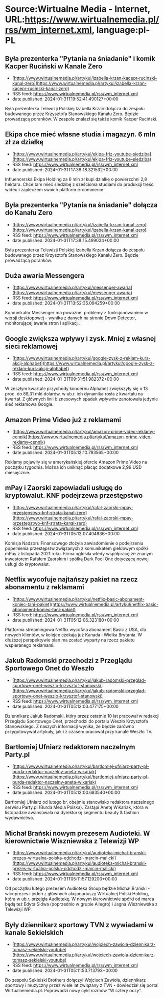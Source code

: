 # Source:Wirtualne Media - Internet, URL:https://www.wirtualnemedia.pl/rss/wm_internet.xml, language:pl-PL

## Była prezenterka "Pytania na śniadanie" i komik Kacper Ruciński w Kanale Zero
 - [https://www.wirtualnemedia.pl/artykul/izabella-krzan-kacepr-rucinski-kanal-zero](https://www.wirtualnemedia.pl/artykul/izabella-krzan-kacepr-rucinski-kanal-zero)
 - RSS feed: https://www.wirtualnemedia.pl/rss/wm_internet.xml
 - date published: 2024-01-31T19:52:41.490127+00:00

Była prezenterka Telewizji Polskiej Izabella Krzan dołącza do zespołu budowanego przez Krzysztofa Stanowskiego Kanału Zero. Będzie prowadzącą poranków. W zespole znalazł się także komik Kacper Ruciński.

## Ekipa chce mieć własne studia i magazyn. 6 mln zł za działkę
 - [https://www.wirtualnemedia.pl/artykul/ekipa-friz-youtube-siedziba](https://www.wirtualnemedia.pl/artykul/ekipa-friz-youtube-siedziba)
 - RSS feed: https://www.wirtualnemedia.pl/rss/wm_internet.xml
 - date published: 2024-01-31T17:38:18.321532+00:00

Influencerska Ekipa Holding za 6 mln zł kupi działkę o powierzchni 2,8 hektara. Chce tam mieć siedzibę z sześcioma studiami do produkcji treści wideo i zapleczem swoich platform e-commerce.

## Była prezenterka "Pytania na śniadanie" dołącza do Kanału Zero
 - [https://www.wirtualnemedia.pl/artykul/izabella-krzan-kanal-zero](https://www.wirtualnemedia.pl/artykul/izabella-krzan-kanal-zero)
 - RSS feed: https://www.wirtualnemedia.pl/rss/wm_internet.xml
 - date published: 2024-01-31T17:38:15.499024+00:00

Była prezenterka Telewizji Polskiej Izabella Krzan dołącza do zespołu budowanego przez Krzysztofa Stanowskiego Kanału Zero. Będzie prowadzącą poranków.

## Duża awaria Messengera
 - [https://www.wirtualnemedia.pl/artykul/messenger-awaria](https://www.wirtualnemedia.pl/artykul/messenger-awaria)
 - RSS feed: https://www.wirtualnemedia.pl/rss/wm_internet.xml
 - date published: 2024-01-31T13:52:35.094259+00:00

Komunikator Messenger ma poważne  problemy z funkcjonowaniem w wersji desktopowej – wynika z danych na stronie Down Detector, monitorującej awarie stron i aplikacji.

## Google zwiększa wpływy i zysk. Mniej z własnej sieci reklamowej
 - [https://www.wirtualnemedia.pl/artykul/google-zysk-z-reklam-kurs-akcji-alphabet](https://www.wirtualnemedia.pl/artykul/google-zysk-z-reklam-kurs-akcji-alphabet)
 - RSS feed: https://www.wirtualnemedia.pl/rss/wm_internet.xml
 - date published: 2024-01-31T09:31:51.982372+00:00

W zeszłym kwartale przychody koncernu Alphabet zwiększyły się o 13 proc. do 86,31 mld dolarów, w ub.r. ich dynamika rosła z kwartału na kwartał. Z głównych linii biznesowych spadek wpływów zanotowała jedynie sieć reklamowa Google.

## Amazon Prime Video już z reklamami
 - [https://www.wirtualnemedia.pl/artykul/amazon-prime-video-reklamy-cennik](https://www.wirtualnemedia.pl/artykul/amazon-prime-video-reklamy-cennik)
 - RSS feed: https://www.wirtualnemedia.pl/rss/wm_internet.xml
 - date published: 2024-01-31T05:12:10.793565+00:00

Reklamy pojawiły się w amerykańskiej ofercie Amazon Prime Video na początku tygodnia. Można ich uniknąć płacąc dodatkowe 2,99 USD miesięcznie.

## mPay i Zaorski zapowiadali usługę do kryptowalut. KNF podejrzewa przestępstwo
 - [https://www.wirtualnemedia.pl/artykul/rafal-zaorski-mpay-przestepstwo-knf-strata-kanal-zero](https://www.wirtualnemedia.pl/artykul/rafal-zaorski-mpay-przestepstwo-knf-strata-kanal-zero)
 - RSS feed: https://www.wirtualnemedia.pl/rss/wm_internet.xml
 - date published: 2024-01-31T05:12:07.404836+00:00

Komisja Nadzoru Finansowego złożyła zawiadomienie o podejrzeniu popełnienia przestępstw związanych z komunikatem giełdowym spółki mPay z listopada 2021 roku. Firma ogłosiła wtedy współpracę ze znanym inwestorem Rafałem Zaorskim i spółką Dark Pool One dotyczącą nowej usługi do kryptowalut.

## Netflix wycofuje najtańszy pakiet na rzecz abonamentu z reklamami
 - [https://www.wirtualnemedia.pl/artykul/netflix-basic-abonament-koniec-tani-pakiet](https://www.wirtualnemedia.pl/artykul/netflix-basic-abonament-koniec-tani-pakiet)
 - RSS feed: https://www.wirtualnemedia.pl/rss/wm_internet.xml
 - date published: 2024-01-31T05:12:06.323180+00:00

Platforma streamingowa Netflix wycofała abonament Basic z USA, dla nowych klientów, w kolejce czekają już Kanada i Wielka Brytania. W dłuższej perspektywie plan ma zostać wyparty na rzecz pakietu wspieranego reklamami.

## Jakub Radomski przechodzi z Przeglądu Sportowego Onet do Weszło
 - [https://www.wirtualnemedia.pl/artykul/jakub-radomski-przeglad-sportowy-onet-weszlo-krzysztof-stanowski](https://www.wirtualnemedia.pl/artykul/jakub-radomski-przeglad-sportowy-onet-weszlo-krzysztof-stanowski)
 - RSS feed: https://www.wirtualnemedia.pl/rss/wm_internet.xml
 - date published: 2024-01-31T05:12:03.477175+00:00

Dziennikarz Jakub Radomski, który przez ostatnie 10 lat pracował w redakcji Przeglądu Sportowego Onet, przechodzi do portalu Weszło Krzysztofa Stanowskiego. Z naszych informacji wynika, że będzie zarówno przygotowywał artykuły, jak i z czasem pracował przy kanale Weszło TV.

## Bartłomiej Ufniarz redaktorem naczelnym Party.pl
 - [https://www.wirtualnemedia.pl/artykul/bartlomiej-ufniarz-party-pl-burda-redaktor-naczelny-aneta-wikariak](https://www.wirtualnemedia.pl/artykul/bartlomiej-ufniarz-party-pl-burda-redaktor-naczelny-aneta-wikariak)
 - RSS feed: https://www.wirtualnemedia.pl/rss/wm_internet.xml
 - date published: 2024-01-31T05:12:00.683540+00:00

Bartłomiej Ufniarz od lutego br. obejmie stanowisko redaktora naczelnego serwisu Party.pl (Burda Media Polska). Zastąpi Anetę Wikariak, która w listopadzie awansowała na dyrektorkę segmentu beauty & fashion wydawnictwa.

## Michał Brański nowym prezesem Audioteki. W kierownictwie Wiszniewska z Telewizji WP
 - [https://www.wirtualnemedia.pl/artykul/audioteka-michal-branski-prezes-wirtualna-polska-odchodzi-marcin-malicki](https://www.wirtualnemedia.pl/artykul/audioteka-michal-branski-prezes-wirtualna-polska-odchodzi-marcin-malicki)
 - RSS feed: https://www.wirtualnemedia.pl/rss/wm_internet.xml
 - date published: 2024-01-31T05:11:57.129200+00:00

Od początku lutego prezesem Audioteka Group będzie Michał Brański - wiceprezes i jeden z głównych akcjonariuszy Wirtualnej Polski Holding, która w ub.r. przejęła Audiotekę. W nowym kierownictwie spółki od marca będą też Edyta Sidwa (poprzednio w grupie Allegro) i Jagna Wiszniewska z Telewizji WP.

## Były dziennikarz sportowy TVN z wywiadami w kanale Sekielskich
 - [https://www.wirtualnemedia.pl/artykul/wojciech-zawiola-dziennikarz-tomasz-sekielski-youtube](https://www.wirtualnemedia.pl/artykul/wojciech-zawiola-dziennikarz-tomasz-sekielski-youtube)
 - RSS feed: https://www.wirtualnemedia.pl/rss/wm_internet.xml
 - date published: 2024-01-31T05:11:53.713793+00:00

Do zespołu Sekielski Brothers dołączył Wojciech Zawioła, dziennikarz sportowy i muzyczny przez wiele lat związany z TVN - dowiedział się portal Wirtualnemedia.pl. Poprowadzi nowy cykl rozmów “W cztery oczy”.

